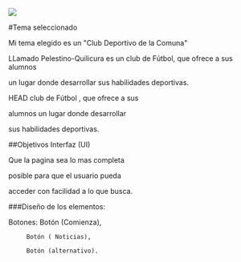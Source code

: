 ![](img/proyecto.jpg)

#Tema seleccionado

Mi tema elegido es un "Club Deportivo de la Comuna"

LLamado Pelestino-Quilicura es un club de Fútbol, que ofrece a sus alumnos 

un lugar donde desarrollar sus habilidades deportivas.

HEAD
club de Fútbol , que ofrece a sus 

alumnos un lugar donde desarrollar

sus habilidades deportivas.

##Objetivos Interfaz (UI)

Que la pagina sea lo mas completa 

posible para que el usuario pueda

acceder con facilidad a lo que busca.

###Diseño de los elementos:

Botones: Botón (Comienza),

         Botón ( Noticias),

         Botón (alternativo).

         





